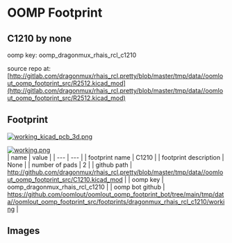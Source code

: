 # OOMP Footprint  
## C1210  by none  
  
oomp key: oomp_dragonmux_rhais_rcl_c1210  
  
source repo at: [http://gitlab.com/dragonmux/rhais_rcl.pretty/blob/master/tmp/data//oomlout_oomp_footprint_src/R2512.kicad_mod](http://gitlab.com/dragonmux/rhais_rcl.pretty/blob/master/tmp/data//oomlout_oomp_footprint_src/R2512.kicad_mod)  
## Footprint  
  
[![working_kicad_pcb_3d.png](working_kicad_pcb_3d_600.png)](working_kicad_pcb_3d.png)  
  
[![working.png](working_600.png)](working.png)  
| name | value | 
| --- | --- | 
| footprint name | C1210 | 
| footprint description | None | 
| number of pads | 2 | 
| github path | http://github.com/dragonmux/rhais_rcl.pretty/blob/master/tmp/data//oomlout_oomp_footprint_src/C1210.kicad_mod | 
| oomp key | oomp_dragonmux_rhais_rcl_c1210 | 
| oomp bot github | https://github.com/oomlout/oomlout_oomp_footprint_bot/tree/main/tmp/data//oomlout_oomp_footprint_src/footprints/dragonmux_rhais_rcl_c1210/working | 
## Images  
